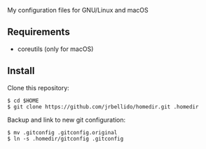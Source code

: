 My configuration files for GNU/Linux and macOS

Requirements
--
* coreutils (only for macOS)

Install
--

Clone this repository:

    $ cd $HOME
    $ git clone https://github.com/jrbellido/homedir.git .homedir

Backup and link to new git configuration:
    
    $ mv .gitconfig .gitconfig.original
    $ ln -s .homedir/gitconfig .gitconfig

